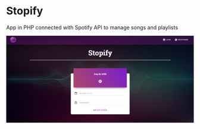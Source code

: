 # Stopify
App in PHP connected with Spotify API to manage songs and playlists

![Login Page](capturas/Screenshot_1.png)
